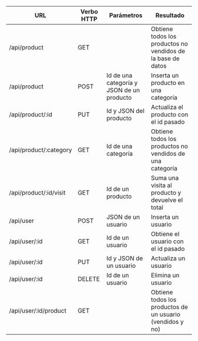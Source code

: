 | URL                       | Verbo HTTP| Parámetros                                    | Resultado |
| -------------             | --------- | -----                                         | --------------- |
| /api/product              | GET       |                                               | Obtiene todos los productos no vendidos de la base de datos |
| /api/product              | POST      | Id de una categoría y JSON de un producto     | Inserta un producto en una categoría |
| /api/product/:id          | PUT       | Id y JSON del producto                        | Actualiza el producto con el id pasado |
| /api/product/:category    | GET       | Id de una categoría                           | Obtiene todos los productos no vendidos de una categoría |
| /api/product/:id/visit    | GET       | Id de un producto                             | Suma una visita al producto y devuelve el total |
| /api/user                 | POST      | JSON de un usuario                            | Inserta un usuario |
| /api/user/:id             | GET       | Id de un usuario                              | Obtiene el usuario con el id pasado
| /api/user/:id             | PUT       | Id y JSON de un usuario                       | Actualiza un usuario |
| /api/user/:id             | DELETE    | Id de un usuario                              | Elimina un usuario |
| /api/user/:id/product     | GET       |                                               | Obtiene todos los productos de un usuario (vendidos y no) |